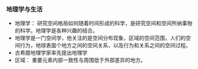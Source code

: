 ### 地理学与生活

- 地理学： 研究空间格局如何随着时间形成的科学，是研究空间和空间所纳事物的科学。地理学是各种兴趣的结合。
- 地理学是一门空间学，他关注的是空间分布现象，区域的空间范围，人们的空间行为，地球表面个地方之间的空间关系，以及行为和关系之间的空间过程。
- 古希腊地理学家率先提出地理学
- 区域： 重要元素内部一致性与周围低于外部差异的地方。











